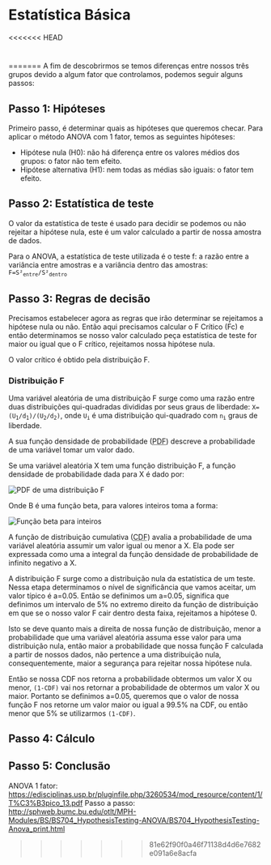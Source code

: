 # Estatística Básica

<<<<<<< HEAD
#
=======
A fim de descobrirmos se temos diferenças entre nossos três grupos devido a algum fator que controlamos, podemos seguir alguns passos:

## Passo 1: Hipóteses

Primeiro passo, é determinar quais as hipóteses que queremos checar. Para aplicar o método ANOVA com 1 fator, temos as seguintes hipóteses:

- Hipótese nula (H0): não há diferença entre os valores médios dos grupos: o fator não tem efeito.
- Hipótese alternativa (H1): nem todas as médias são iguais: o fator tem efeito.


## Passo 2: Estatística de teste

O valor da estatística de teste é usado para decidir se podemos ou não rejeitar a hipótese nula, este é um valor calculado a partir de nossa amostra de dados.

Para o ANOVA, a estatística de teste utilizada é o teste f: a razão entre a variância entre amostras e a variância dentro das amostras: <code>F=S²<sub>entre</sub>/S²<sub>dentro</sub></code>

## Passo 3: Regras de decisão

Precisamos estabelecer agora as regras que irão determinar se rejeitamos a hipótese nula ou não. Então aqui precisamos calcular o F Crítico (Fc) e então determinamos se nosso valor calculado peça estatística de teste for maior ou igual que o F crítico, rejeitamos nossa hipótese nula.

O valor crítico é obtido pela distribuição F.

### Distribuição F

Uma variável aleatória de uma distribuição F surge como uma razão entre duas distribuições qui-quadradas divididas por seus graus de liberdade: <code>X=(U<sub>1</sub>/d<sub>1</sub>)/(U<sub>2</sub>/d<sub>2</sub>)</code>, onde <code>U<sub>i</sub></code> é uma distribuição qui-quadrado com <code>n<sub>i</sub></code> graus de liberdade.

A sua função densidade de probabilidade (<abbr title="probability density function">PDF</abbr>) descreve a probabilidade de uma variável tomar um valor dado. 

Se uma variável aleatória X tem uma função distribuição F, a função densidade de probabilidade dada para X é dado por:

![PDF de uma distribuição F](https://github.com/SapoGitHub/Repositorio-Geral/blob/master/ANOVA/imagens/PDF.png)

Onde B é uma função beta, para valores inteiros toma a forma:

![Função beta para inteiros](https://github.com/SapoGitHub/Repositorio-Geral/blob/master/ANOVA/imagens/beta.png)

A função de distribuição cumulativa  (<abbr title="cumulative distribution function">CDF</abbr>) avalia a probabilidade de uma variável aleatória assumir um valor igual ou menor a X. Ela pode ser expressada como uma a integral da função densidade de probabilidade de infinito negativo a X.

A distribuição F surge como a distribuição nula da estatística de um teste. Nessa etapa determinamos o nível de significância que vamos aceitar, um valor típico é a=0.05. Então se definimos um a=0.05, significa que definimos um intervalo de 5% no extremo direito da função de distribuição em que se o nosso valor F cair dentro desta faixa, rejeitamos a hipótese 0.

Isto se deve quanto mais a direita de nossa função de distribuição, menor a probabilidade que uma variável aleatória assuma esse valor para uma distribuição nula, então maior a probabilidade que nossa função F calculada a partir de nossos dados, não pertence a uma distribuição nula, consequentemente, maior a segurança para rejeitar nossa hipótese nula.

Então se nossa CDF nos retorna a probabilidade obtermos um valor X ou menor, <code>(1-CDF)</code> vai nos retornar a probabilidade de obtermos um valor X ou maior. Portanto se definimos a=0.05, queremos que o valor de nossa função F nos retorne um valor maior ou igual a 99.5% na CDF, ou então menor que 5% se utilizarmos <code>(1-CDF)</code>.

## Passo 4: Cálculo

## Passo 5: Conclusão

ANOVA 1 fator: https://edisciplinas.usp.br/pluginfile.php/3260534/mod_resource/content/1/T%C3%B3pico_13.pdf
Passo a passo: http://sphweb.bumc.bu.edu/otlt/MPH-Modules/BS/BS704_HypothesisTesting-ANOVA/BS704_HypothesisTesting-Anova_print.html
>>>>>>> 81e62f90f0a46f71138d4d6e7682e091a6e8acfa
